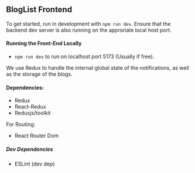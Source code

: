## BlogList Frontend

To get started, run in development with `npm run dev`.
Ensure that the backend dev server is also running on the approriate local host port.


#### Running the Front-End Locally

* `npm run dev` to run on localhost port 5173 (Usually if free).

We use Redux to handle the internal global state of the notifications, as well as the storage of the blogs. 


#### Dependencies:
* Redux
* React-Redux
* Reduxjs/toolkit

For Routing:
* React Router Dom


##### Dev Dependencies
* ESLint (dev dep)
